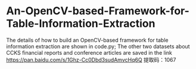 # An-OpenCV-based-Framework-for-Table-Information-Extraction
The details of how to build an OpenCV-based framework for table information extraction are shown in code.py;
The other two datasets about CCKS financial reports and conference articles are saved in the link  https://pan.baidu.com/s/1Ghz-Cc0Dbd3sudAmvcHq6Q 提取码：1067 
